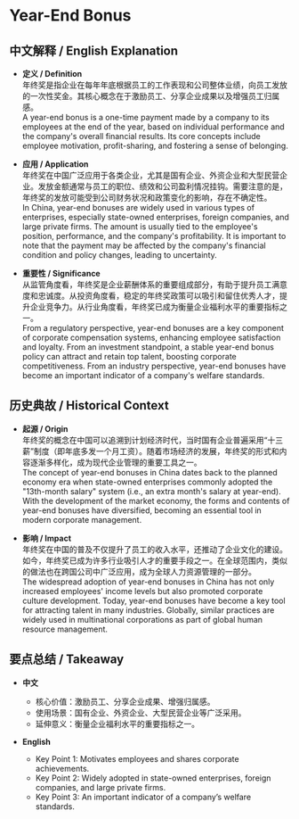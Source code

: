 # Year-End Bonus

## 中文解释 / English Explanation

* **定义 / Definition**  
  年终奖是指企业在每年年底根据员工的工作表现和公司整体业绩，向员工发放的一次性奖金。其核心概念在于激励员工、分享企业成果以及增强员工归属感。  
  A year-end bonus is a one-time payment made by a company to its employees at the end of the year, based on individual performance and the company's overall financial results. Its core concepts include employee motivation, profit-sharing, and fostering a sense of belonging.

* **应用 / Application**  
  年终奖在中国广泛应用于各类企业，尤其是国有企业、外资企业和大型民营企业。发放金额通常与员工的职位、绩效和公司盈利情况挂钩。需要注意的是，年终奖的发放可能受到公司财务状况和政策变化的影响，存在不确定性。  
  In China, year-end bonuses are widely used in various types of enterprises, especially state-owned enterprises, foreign companies, and large private firms. The amount is usually tied to the employee's position, performance, and the company's profitability. It is important to note that the payment may be affected by the company's financial condition and policy changes, leading to uncertainty.

* **重要性 / Significance**  
  从监管角度看，年终奖是企业薪酬体系的重要组成部分，有助于提升员工满意度和忠诚度。从投资角度看，稳定的年终奖政策可以吸引和留住优秀人才，提升企业竞争力。从行业角度看，年终奖已成为衡量企业福利水平的重要指标之一。  
  From a regulatory perspective, year-end bonuses are a key component of corporate compensation systems, enhancing employee satisfaction and loyalty. From an investment standpoint, a stable year-end bonus policy can attract and retain top talent, boosting corporate competitiveness. From an industry perspective, year-end bonuses have become an important indicator of a company's welfare standards.

## 历史典故 / Historical Context

* **起源 / Origin**  
  年终奖的概念在中国可以追溯到计划经济时代，当时国有企业普遍采用“十三薪”制度（即年底多发一个月工资）。随着市场经济的发展，年终奖的形式和内容逐渐多样化，成为现代企业管理的重要工具之一。  
  The concept of year-end bonuses in China dates back to the planned economy era when state-owned enterprises commonly adopted the "13th-month salary" system (i.e., an extra month's salary at year-end). With the development of the market economy, the forms and contents of year-end bonuses have diversified, becoming an essential tool in modern corporate management.

* **影响 / Impact**  
  年终奖在中国的普及不仅提升了员工的收入水平，还推动了企业文化的建设。如今，年终奖已成为许多行业吸引人才的重要手段之一。在全球范围内，类似的做法也在跨国公司中广泛应用，成为全球人力资源管理的一部分。  
  The widespread adoption of year-end bonuses in China has not only increased employees' income levels but also promoted corporate culture development. Today, year-end bonuses have become a key tool for attracting talent in many industries. Globally, similar practices are widely used in multinational corporations as part of global human resource management.

## 要点总结 / Takeaway

* **中文**  
  - 核心价值：激励员工、分享企业成果、增强归属感。  
  - 使用场景：国有企业、外资企业、大型民营企业等广泛采用。  
  - 延伸意义：衡量企业福利水平的重要指标之一。

* **English**  
  - Key Point 1: Motivates employees and shares corporate achievements.  
  - Key Point 2: Widely adopted in state-owned enterprises, foreign companies, and large private firms.  
  - Key Point 3: An important indicator of a company’s welfare standards.